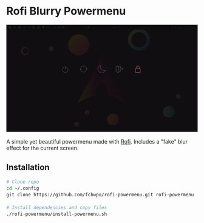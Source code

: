 # Rofi Blurry Powermenu 

![Preview](preview.png)

A simple yet beautiful powermenu made with [Rofi](https://github.com/davatorium/rofi). Includes a "fake" blur effect for the current screen.

## Installation

```zsh
# Clone repo
cd ~/.config
git clone https://github.com/fchwpo/rofi-powermenu.git rofi-powermenu

# Install dependencies and copy files
./rofi-powermenu/install-powermenu.sh 
```
